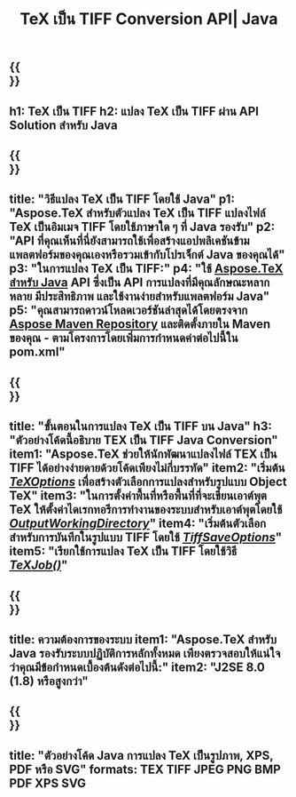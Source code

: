 ﻿---
translation: true
template: /_templates/_conversion-child-java.md
title: TeX เป็น TIFF Conversion API| Java
description: ฟังก์ชันการแปลง TeX เป็น TIFF รวมไลบรารี Java ภายในองค์กรนี้เข้ากับโครงการของคุณหรือใช้แอปพลิเคชันข้ามแพลตฟอร์มเพื่อแปลง TeX เป็น TIFF
keywords: เท็กซ์เป็น tiff api java, tex2tiff ผสานรวม
url: /java/conversion/tex-to-tiff/
family: tex
platformtag: java
feature: conversion
informat: TEX
outformat: TIFF
otherformats: BMP PNG JPEG XPS PDF SVG
---

{{<section banner>}}
---
h1: TeX เป็น TIFF
h2: แปลง TeX เป็น TIFF ผ่าน API Solution สำหรับ Java
---

{{<section overview>}}
---
title: "วิธีแปลง TeX เป็น TIFF โดยใช้ Java"
p1: "Aspose.TeX สำหรับตัวแปลง TeX เป็น TIFF แปลงไฟล์ TeX เป็นอิมเมจ TIFF โดยใช้ภาษาใด ๆ ที่ Java รองรับ"
p2: "API ที่คุณเห็นที่นี่ยังสามารถใช้เพื่อสร้างแอปพลิเคชันข้ามแพลตฟอร์มของคุณเองหรือรวมเข้ากับโปรเจ็กต์ Java ของคุณได้"
p3: "ในการแปลง TeX เป็น TIFF:"
p4: "ใช้ [Aspose.TeX สำหรับ Java](https://products.aspose.com/tex/java) API ซึ่งเป็น API การแปลงที่มีคุณลักษณะหลากหลาย มีประสิทธิภาพ และใช้งานง่ายสำหรับแพลตฟอร์ม Java"
p5: "คุณสามารถดาวน์โหลดเวอร์ชันล่าสุดได้โดยตรงจาก [Aspose Maven Repository](https://repository.aspose.com/tex/) และติดตั้งภายใน Maven ของคุณ - ตามโครงการโดยเพิ่มการกำหนดค่าต่อไปนี้ใน pom.xml"
---

{{<section feature1>}}
---
title: "ขั้นตอนในการแปลง TeX เป็น TIFF บน Java"
h3: "ตัวอย่างโค้ดนี้อธิบาย TEX เป็น TIFF Java Conversion"
item1: "Aspose.TeX ช่วยให้นักพัฒนาแปลงไฟล์ TEX เป็น TIFF ได้อย่างง่ายดายด้วยโค้ดเพียงไม่กี่บรรทัด"
item2: "เริ่มต้น [*TeXOptions*](https://reference.aspose.com/tex/java/com.aspose.tex/TeXOptions) เพื่อสร้างตัวเลือกการแปลงสำหรับรูปแบบ Object TeX"
item3: "ในการตั้งค่าพื้นที่หรือพื้นที่ที่จะเขียนเอาต์พุต TeX ให้ตั้งค่าไดเรกทอรีการทำงานของระบบสำหรับเอาต์พุตโดยใช้ [*OutputWorkingDirectory*](https://reference.aspose.com/tex/java/com.asposetex/TeXOptions#getOutputWorkingDirectory--)"
item4: "เริ่มต้นตัวเลือกสำหรับการบันทึกในรูปแบบ TIFF โดยใช้ [*TiffSaveOptions*](https://reference.aspose.com/tex/java/com.aspose.tex.rendering/TiffSaveOptions)"
item5: "เรียกใช้การแปลง TeX เป็น TIFF โดยใช้วิธี [*TeXJob()*](https://reference.aspose.com/tex/java/com.aspose.tex/TeXJob)"
---

{{<section feature2>}}
---
title: ความต้องการของระบบ
item1: "Aspose.TeX สำหรับ Java รองรับระบบปฏิบัติการหลักทั้งหมด เพียงตรวจสอบให้แน่ใจว่าคุณมีข้อกำหนดเบื้องต้นดังต่อไปนี้:"
item2: "J2SE 8.0 (1.8) หรือสูงกว่า"
---

{{<section widget>}}
---
title: "ตัวอย่างโค้ด Java การแปลง TeX เป็นรูปภาพ, XPS, PDF หรือ SVG"
formats: TEX TIFF JPEG PNG BMP PDF XPS SVG
---